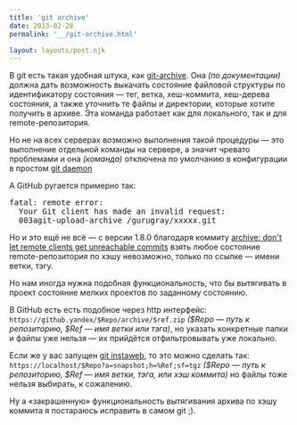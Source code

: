 ```yaml
---
title: 'git archive'
date: 2013-02-28
permalink: '__/git-archive.html'

layout: layouts/post.njk
---
```


В git есть такая удобная штука, как [git-archive](http://git-scm.com/docs/git-archive).
Она _(по документации)_ должна дать возможность выкачать состояние файловой структуры по идентификатору состояния — тег, ветка, хеш-коммита, хеш-дерева состояния, а также уточнить те файлы и директории, которые хотите получить в архиве.
Эта команда работает как для локального, так и для remote-репозитория.

Но не на всех серверах возможно выполнения такой процедуры — это выполнение отдельной команды на сервере, а значит чревато проблемами и она _(команда)_ отключена по умолчанию в конфигурации в простом [git daemon](http://git-scm.com/docs/git-daemon)

А GitHub ругается примерно так:

<pre>fatal: remote error:
  Your Git client has made an invalid request:
  003agit-upload-archive /gurugray/xxxxx.git</pre>

Но и это ещё не всё — c версии 1.8.0 благодаря коммиту [archive: don't let remote clients get unreachable commits](https://github.com/git/git/commit/ee27ca4a781844ddbf556ec64daae24d748a7c5a) взять любое состояние remote-репозитория по хэшу невозможно, только по ссылке — имени ветки, тэгу.

Но нам иногда нужна подобная функциональность, что бы вытягивать в проект состояние мелких проектов по заданному состоянию.

В GitHub есть есть подобное через http интерфейс: `https://github.yandex/$Repo/archive/$ref.zip` _($Repo — путь к репозиторию, $Ref — имя ветки или тэга)_, но указать конкретные папки и файлы уже нельзя — их прийдётся отфильтровывать уже локально.

Если же у вас запущен [git instaweb](http://git-scm.com/docs/git-instaweb), то это можно сделать так: `https://localhost/$Repo?a=snapshot;h=%Ref;sf=tgz` _($Repo — путь к репозиторию, $Ref — имя ветки, тэга, или хэш коммита)_ но файлы тоже нельзя выбирать, к сожалению.

Ну а «закрашенную» функциональность вытягивания архива по хэшу коммита я постараюсь исправить в самом git ;).
